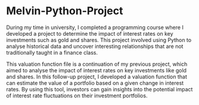 # Melvin-Python-Project

During my time in university, I completed a programming course where I developed a project to determine the impact of interest rates on key investments such as gold and shares. This project involved using Python to analyse historical data and uncover interesting relationships that are not traditionally taught in a finance class.

This valuation function file is a continuation of my previous project, which aimed to analyse the impact of interest rates on key investments like gold and shares. In this follow-up project, I developed a valuation function that can estimate the value of a portfolio based on a given change in interest rates. By using this tool, investors can gain insights into the potential impact of interest rate fluctuations on their investment portfolios.
